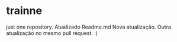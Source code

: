 # trainne

just one repository.
Atualizado Readme.md
Nova atualização.
Outra atualização no mesmo pull request.
:)
